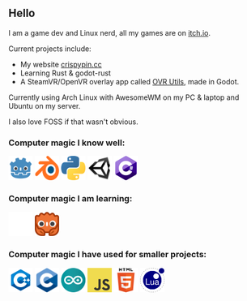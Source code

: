 ## Hello

I am a game dev and Linux nerd, all my games are on [itch.io](https://crispypin.itch.io).

Current projects include: 
- My website [crispypin.cc](https://crispypin.cc)
- Learning Rust & godot-rust
- A SteamVR/OpenVR overlay app called [OVR Utils](https://github.com/CrispyPin/ovr-utils), made in Godot.

Currently using Arch Linux with AwesomeWM on my PC & laptop and Ubuntu on my server.

I also love FOSS if that wasn't obvious.

### Computer magic I know well:

<a href="https://godotengine.org/"><img src="icons/godot.svg" alt="godot" width="48" height="48"/></a>
<a href="https://blender.org/"><img src="icons/blender.svg" alt="blender" width="48" height="48"/></a>
<a href="https://python.org/"><img src="icons/python.svg" alt="python" width="48" height="48"/></a>
<a href="https://unity.com/"><img src="icons/unity.png" alt="unity3d" width="48" height="48"/></a>
<img src="icons/csharp.png" alt="C#" width="48" height="48"/>

### Computer magic I am learning:
<a href="https://www.rust-lang.org/"><img src="icons/rust.png" alt="rust" width="48" height="48"/></a>
<a href="https://godot-rust.github.io/"><img src="icons/gdrust.png" alt="godot-rust" width="48" height="48"/></a>

### Computer magic I have used for smaller projects:

<a href="icons/cpp.svg"><img src="icons/cpp.svg" alt="C++" width="48" height="48"/></a>
<img src="icons/c.png" alt="C" width="48" height="48"/>
<a href="https://www.arduino.cc/"><img src="icons/arduino.svg" alt="arduino" width="48" height="48"/></a>
<img src="icons/javascript.svg" alt="javascript" width="48" height="48"/>
<img src="icons/html.png" alt="html5" width="48" height="48"/>
<img src="icons/lua.png" alt="lua" width="48" height="48"/>
